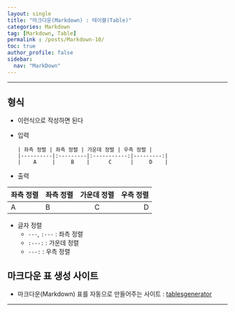 ```yaml
---
layout: single
title: "마크다운(Markdown) : 테이블(Table)"
categories: Markdown
tag: [Markdown, Table]
permalink : /posts/Markdown-10/
toc: true
author_profile: false
sidebar:
  nav: "MarkDown"
---
```

  
<hr>

## 형식

* 이런식으로 작성하면 된다
* 입력

      | 좌측 정렬 | 좌측 정렬 | 가운데 정렬 | 우측 정렬 |
      |----------|:---------|:-----------:|---------:|
      |    A     |     B    |      C      |     D    |

* 출력

| 좌측 정렬 | 좌측 정렬 | 가운데 정렬 | 우측 정렬 |
|----------|:---------|:-----------:|---------:|
|    A     |     B    |      C      |     D    |

* 글자 정렬
  * `---`, `:---` : 좌측 정렬
  * `:---:` : 가운데 정렬
  * `---:` : 우측 정렬


## 마크다운 표 생성 사이트

* 마크다운(Markdown) 표를 자동으로 만들어주는 사이트 : [tablesgenerator](https://www.tablesgenerator.com/markdown_tables)

<hr>


